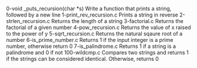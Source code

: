 0-void _puts_recursion(char *s) Write a function that prints a string, followed by a new line
1-print_rev_recursion.c	Prints a string in reverse
2-strlen_recursion.c	Returns the length of a string
3-factorial.c	Returns the factorial of a given number
4-pow_recursion.c	Returns the value of x raised to the power of y
5-sqrt_recursion.c	Returns the natural sqaure root of a number
6-is_prime_number.c	Returns 1 if the input integer is a prime number, otherwise return 0
7-is_palindrome.c	Returns 1 if a string is a palindrome and 0 if not
100-wildcmp.c	Compares two strings and returns 1 if the strings can be considered identical. Otherwise, returns 0
